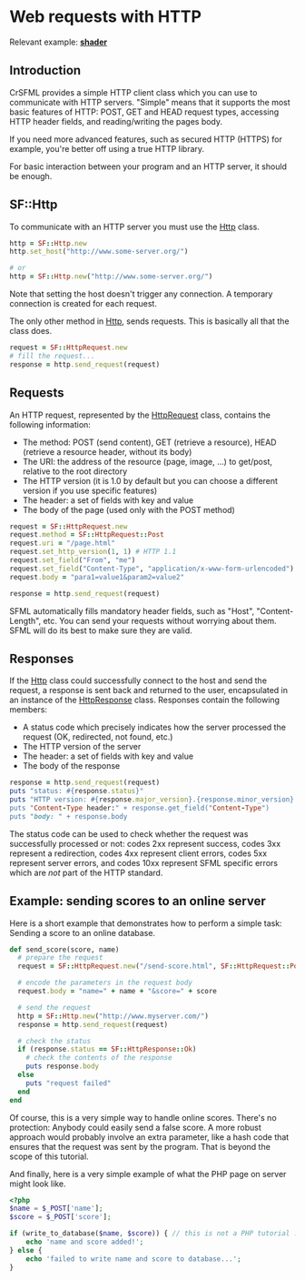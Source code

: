 # Web requests with HTTP

Relevant example: **[shader]({{book.examples}}/shader.cr)**

## Introduction

CrSFML provides a simple HTTP client class which you can use to communicate with HTTP servers. "Simple" means that it supports the most basic features of HTTP: POST, GET and HEAD request types, accessing HTTP header fields, and reading/writing the pages body.

If you need more advanced features, such as secured HTTP (HTTPS) for example, you're better off using a true HTTP library.

For basic interaction between your program and an HTTP server, it should be enough.

## SF::Http

To communicate with an HTTP server you must use the [Http]({{book.api}}/Http.html) class.

```ruby
http = SF::Http.new
http.set_host("http://www.some-server.org/")

# or
http = SF::Http.new("http://www.some-server.org/")
```

Note that setting the host doesn't trigger any connection. A temporary connection is created for each request.

The only other method in [Http]({{book.api}}/Http.html), sends requests. This is basically all that the class does.

```ruby
request = SF::HttpRequest.new
# fill the request...
response = http.send_request(request)
```

## Requests

An HTTP request, represented by the [HttpRequest]({{book.api}}/HttpRequest.html) class, contains the following information:

* The method: POST (send content), GET (retrieve a resource), HEAD (retrieve a resource header, without its body)
* The URI: the address of the resource (page, image, ...) to get/post, relative to the root directory
* The HTTP version (it is 1.0 by default but you can choose a different version if you use specific features)
* The header: a set of fields with key and value
* The body of the page (used only with the POST method)

```ruby
request = SF::HttpRequest.new
request.method = SF::HttpRequest::Post
request.uri = "/page.html"
request.set_http_version(1, 1) # HTTP 1.1
request.set_field("From", "me")
request.set_field("Content-Type", "application/x-www-form-urlencoded")
request.body = "para1=value1&param2=value2"

response = http.send_request(request)
```

SFML automatically fills mandatory header fields, such as "Host", "Content-Length", etc. You can send your requests without worrying about them. SFML will do its best to make sure they are valid.

## Responses

If the [Http]({{book.api}}/Http.html) class could successfully connect to the host and send the request, a response is sent back and returned to the user, encapsulated in an instance of the [HttpResponse]({{book.api}}/HttpResponse.html) class. Responses contain the following members:

* A status code which precisely indicates how the server processed the request (OK, redirected, not found, etc.)
* The HTTP version of the server
* The header: a set of fields with key and value
* The body of the response

```ruby
response = http.send_request(request)
puts "status: #{response.status}"
puts "HTTP version: #{response.major_version}.{response.minor_version}
puts "Content-Type header:" + response.get_field("Content-Type")
puts "body: " + response.body
```

The status code can be used to check whether the request was successfully processed or not: codes 2xx represent success, codes 3xx represent a redirection, codes 4xx represent client errors, codes 5xx represent server errors, and codes 10xx represent SFML specific errors which are *not* part of the HTTP standard.

## Example: sending scores to an online server

Here is a short example that demonstrates how to perform a simple task: Sending a score to an online database.

```ruby
def send_score(score, name)
  # prepare the request
  request = SF::HttpRequest.new("/send-score.html", SF::HttpRequest::Post)

  # encode the parameters in the request body
  request.body = "name=" + name + "&score=" + score

  # send the request
  http = SF::Http.new("http://www.myserver.com/")
  response = http.send_request(request)

  # check the status
  if (response.status == SF::HttpResponse::Ok)
    # check the contents of the response
    puts response.body
  else
    puts "request failed"
  end
end
```

Of course, this is a very simple way to handle online scores. There's no protection: Anybody could easily send a false score. A more robust approach would probably involve an extra parameter, like a hash code that ensures that the request was sent by the program. That is beyond the scope of this tutorial.

And finally, here is a very simple example of what the PHP page on server might look like.

```php
<?php
$name = $_POST['name'];
$score = $_POST['score'];

if (write_to_database($name, $score)) { // this is not a PHP tutorial :)
    echo 'name and score added!';
} else {
    echo 'failed to write name and score to database...';
}
```

